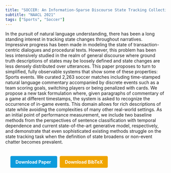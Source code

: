 ```yaml
---
title: "SOCCER: An Information-Sparse Discourse State Tracking Collection in the Sports Commentary Domain"
subtitle: "NAACL 2021"
tags: ["Sports", "Soccer"]
---
```


In the pursuit of natural language understanding, there has been a long standing interest in tracking state changes throughout narratives. Impressive progress has been made in modeling the state of transaction-centric dialogues and procedural texts. However, this problem has been less intensively studied in the realm of general discourse where ground truth descriptions of states may be loosely defined and state changes are less densely distributed over utterances. This paper proposes to turn to simplified, fully observable systems that show some of these properties: Sports events. We curated 2,263 soccer matches including time-stamped natural language commentary accompanied by discrete events such as a team scoring goals, switching players or being penalized with cards. We propose a new task formulation where, given paragraphs of commentary of a game at different timestamps, the system is asked to recognize the occurrence of in-game events. This domain allows for rich descriptions of state while avoiding the complexities of many other real-world settings. As an initial point of performance measurement, we include two baseline methods from the perspectives of sentence classification with temporal dependence and current state-of-the-art generative model, respectively, and demonstrate that even sophisticated existing methods struggle on the state tracking task when the definition of state broadens or non-event chatter becomes prevalent.



<div style="margin-top: 1rem; padding: 1rem; display: inline-block;">

  <a href="https://doi.org/10.18653/v1/2021.naacl-main.342" target="_blank" style="background-color: #0d9bdc; color: white; padding: 10px 16px; margin-right: 8px; text-decoration: none; border-radius: 4px; font-weight: bold;">
    Download Paper
  </a>

  <a href="../bib/soccer-an-information-sparse-discourse-state-tracking-collection-in-the-sports-commentary-domain.bib" download style="background-color: #f0a500; color: white; padding: 10px 16px; text-decoration: none; border-radius: 4px; font-weight: bold;">
    Download BibTeX
  </a>

</div>

